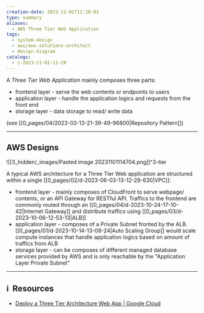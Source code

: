 ```yaml
---
creation-date: 2023-11-01T11:28:03
type: summary
aliases:
  - AWS Three Tier Web Application
tags:
  - system-design
  - aws/aws-solutions-architect
  - design-diagram
catalogs:
  - c-2023-11-01-11-29
---
```


A *Three Tier Web Application* mainly composes three parts: 
- frontend layer - serve the web contents or endpoints to users
- application layer - handle the application logics and requests from the front end
- storage layer - data storage to read/ write data

(see [[0_pages/04/2023-03-13-21-39-49-96800|Repository Pattern]])

---
## AWS Designs 

![[3_hidden/_images/Pasted image 20231101114704.png]]^3-tier

A typical AWS architecture for a Three Tier Web application are structured within a single [[0_pages/02/d-2023-06-03-13-12-29-630|VPC]]: 
- frontend layer - mainly composes of CloudFront to serve webpage/ contents, or an API Gateway for RESTful API. Traffics to the frontend are commonly routed through an [[0_pages/04/d-2023-10-24-17-10-42|Internet Gateway]] and distribute traffics using [[0_pages/03/d-2023-10-06-12-53-13|ALB]]
- application layer - composes of a Private Subnet fronted by the ALB. [[0_pages/01/d-2023-10-14-13-08-24|Auto Scaling Group]] would scale compute instances that handle application logics based on amount of traffics from ALB
- storage layer - can be composes of different managed database services provided by AWS and is only reachable by the "Application Layer Private Subnet"
 

---
## ℹ️  Resources
- [Deploy a Three Tier Architecture Web App | Google Cloud](https://cloud.google.com/solutions/three-tier-web-app/)